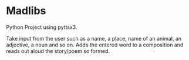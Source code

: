 # Madlibs
Python Project using pyttsx3. 

Take input from the user such as a name, a place, name of an animal, an adjective, a noun and so on.
Adds the entered word to a composition and reads out aloud the story/poem so formed.
